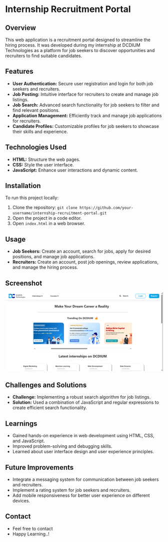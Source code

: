 # Internship Recruitment Portal

## Overview
This web application is a recruitment portal designed to streamline the hiring process. It was developed during my internship at DCDIUM Technologies as a platform for job seekers to discover opportunities and recruiters to find suitable candidates.

## Features
* **User Authentication:** Secure user registration and login for both job seekers and recruiters.
* **Job Posting:** Intuitive interface for recruiters to create and manage job listings.
* **Job Search:** Advanced search functionality for job seekers to filter and find relevant positions.
* **Application Management:** Efficiently track and manage job applications for recruiters.
* **Candidate Profiles:** Customizable profiles for job seekers to showcase their skills and experience.

## Technologies Used
* **HTML:** Structure the web pages.
* **CSS:** Style the user interface.
* **JavaScript:** Enhance user interactions and dynamic content.

## Installation
To run this project locally:
1. Clone the repository: `git clone https://github.com/your-username/internship-recruitment-portal.git`
2. Open the project in a code editor.
3. Open `index.html` in a web browser.

## Usage
* **Job Seekers:** Create an account, search for jobs, apply for desired positions, and manage job applications.
* **Recruiters:** Create an account, post job openings, review applications, and manage the hiring process.

## Screenshot

![landing_page](screenshot.png)

## Challenges and Solutions
* **Challenge:** Implementing a robust search algorithm for job listings.
* **Solution:** Used a combination of JavaScript and regular expressions to create efficient search functionality.

## Learnings
* Gained hands-on experience in web development using HTML, CSS, and JavaScript.
* Improved problem-solving and debugging skills.
* Learned about user interface design and user experience principles.

## Future Improvements
* Integrate a messaging system for communication between job seekers and recruiters.
* Implement a rating system for job seekers and recruiters.
* Add mobile responsiveness for better user experience on different devices.



## Contact
- Feel free to contact
- Happy Learning..!
